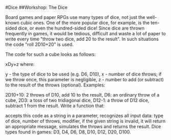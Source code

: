 #Dice
##Workshop: The Dice

Board games and paper RPGs use many types of dice, not just the well-known cubic ones. One of the more popular dice, for example, is the ten-sided dice, or even the hundred-sided dice! Since dice are thrown frequently in games, it would be tedious, difficult and waste a lot of paper to write every time "throw two dice, add 20 to the result". In such situations the code "roll 2D10+20" is used.

The code for such a cube looks as follows:

xDy+z
where:

y - the type of dice to be used (e.g. D6, D10),
x - number of dice throws; if we throw once, this parameter is negligible,
z - number to add (or subtract) to the result of the throws (optional).
Examples:

2D10+10: 2 throws of D10, add 10 to the result,
D6: an ordinary throw of a cube,
2D3: a toss of two tridiagonal dice,
D12-1: a throw of D12 dice, subtract 1 from the result.
Write a function that:

accepts this code as a string in a parameter,
recognizes all input data:
type of dice,
number of throws,
modifier,
if the given string is invalid, it will return an appropriate message,
simulates the throws and returns the result.
Dice types found in games: D3, D4, D6, D8, D10, D12, D20, D100.

